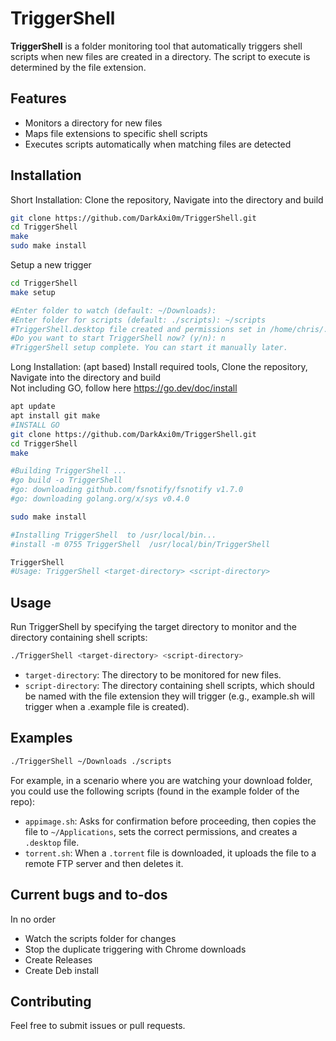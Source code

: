 # TriggerShell

**TriggerShell** is a folder monitoring tool that automatically triggers shell scripts when new files are created in a directory. The script to execute is determined by the file extension.

## Features
- Monitors a directory for new files
- Maps file extensions to specific shell scripts
- Executes scripts automatically when matching files are detected

## Installation

Short Installation: Clone the repository, Navigate into the directory and build

   ```bash
   git clone https://github.com/DarkAxi0m/TriggerShell.git
   cd TriggerShell
   make
   sudo make install
   ```

Setup a new trigger
   ```bash
   cd TriggerShell
   make setup
   
   #Enter folder to watch (default: ~/Downloads): 
   #Enter folder for scripts (default: ./scripts): ~/scripts
   #TriggerShell.desktop file created and permissions set in /home/chris/.config/autostart with watch_dir=/home/chris/Downloads and scripts_dir=/home/chris/scripts
   #Do you want to start TriggerShell now? (y/n): n
   #TriggerShell setup complete. You can start it manually later.

   ```
Long Installation: (apt based) Install required tools, Clone the repository, Navigate into the directory and build    
Not including GO, follow here https://go.dev/doc/install

   ```bash
   apt update
   apt install git make
   #INSTALL GO
   git clone https://github.com/DarkAxi0m/TriggerShell.git
   cd TriggerShell
   make

   #Building TriggerShell ...
   #go build -o TriggerShell 
   #go: downloading github.com/fsnotify/fsnotify v1.7.0
   #go: downloading golang.org/x/sys v0.4.0

   sudo make install

   #Installing TriggerShell  to /usr/local/bin...
   #install -m 0755 TriggerShell  /usr/local/bin/TriggerShell

   TriggerShell
   #Usage: TriggerShell <target-directory> <script-directory>

   ```


## Usage
Run TriggerShell by specifying the target directory to monitor and the directory containing shell scripts:


   ```bash
   ./TriggerShell <target-directory> <script-directory>
   ```


* `target-directory`: The directory to be monitored for new files.
* `script-directory`: The directory containing shell scripts, which should be named with the file extension they will trigger (e.g., example.sh will trigger when a .example file is created).

## Examples
   
   ```bash
   ./TriggerShell ~/Downloads ./scripts
   ```

For example, in a scenario where you are watching your download folder, you could use the following scripts (found in the example folder of the repo):

- `appimage.sh`: Asks for confirmation before proceeding, then copies the file to `~/Applications`, sets the correct permissions, and creates a `.desktop` file.
- `torrent.sh`: When a `.torrent` file is downloaded, it uploads the file to a remote FTP server and then deletes it.

## Current bugs and to-dos
In no order

* Watch the scripts folder for changes
* Stop the duplicate triggering with Chrome downloads
* Create Releases
* Create Deb install


## Contributing
Feel free to submit issues or pull requests.
